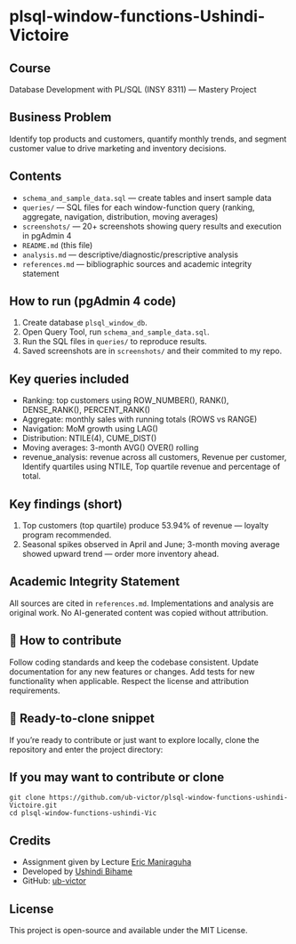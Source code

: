 # plsql-window-functions-Ushindi-Victoire

## Course
Database Development with PL/SQL (INSY 8311) — Mastery Project

## Business Problem 
Identify top products and customers, quantify monthly trends, and segment customer value to drive marketing and inventory decisions.

## Contents
- `schema_and_sample_data.sql` — create tables and insert sample data
- `queries/` — SQL files for each window-function query (ranking, aggregate, navigation, distribution, moving averages)
- `screenshots/` — 20+ screenshots showing query results and execution in pgAdmin 4
- `README.md` (this file)
- `analysis.md` — descriptive/diagnostic/prescriptive analysis
- `references.md` — bibliographic sources and academic integrity statement

## How to run (pgAdmin 4 code)
1. Create database `plsql_window_db`.
2. Open Query Tool, run `schema_and_sample_data.sql`.
3. Run the SQL files in `queries/` to reproduce results.
4. Saved screenshots are in `screenshots/` and their commited to my repo.

## Key queries included
- Ranking: top customers using ROW_NUMBER(), RANK(), DENSE_RANK(), PERCENT_RANK()
- Aggregate: monthly sales with running totals (ROWS vs RANGE)
- Navigation: MoM growth using LAG()
- Distribution: NTILE(4), CUME_DIST()
- Moving averages: 3-month AVG() OVER() rolling
- revenue_analysis:  revenue across all customers,  Revenue per customer, Identify quartiles using NTILE, Top quartile revenue and percentage of total.

## Key findings (short)
1. Top customers (top quartile) produce 53.94% of revenue — loyalty program recommended.
2. Seasonal spikes observed in April and June; 3-month moving average showed upward trend — order more inventory ahead.

## Academic Integrity Statement
All sources are cited in `references.md`. Implementations and analysis are original work. No AI-generated content was copied without attribution.

## 🧰 How to contribute
Follow coding standards and keep the codebase consistent.
Update documentation for any new features or changes.
Add tests for new functionality when applicable.
Respect the license and attribution requirements.

## 🚀 Ready-to-clone snippet
If you’re ready to contribute or just want to explore locally, clone the repository and enter the project directory:


## If you may want to contribute or clone

```
git clone https://github.com/ub-victor/plsql-window-functions-ushindi-Victoire.git
cd plsql-window-functions-ushindi-Vic

```
## Credits

- Assignment given by Lecture [Eric Maniraguha](https://www.linkedin.com/in/ericmaniraguha/?originalSubdomain=rw)
- Developed by [Ushindi Bihame](https://www.linkedin.com/in/ushindi-bihame-7a4a3a1b4/)
- GitHub: [ub-victor](https://github.com/ub-victor)

## License

This project is open-source and available under the MIT License.

